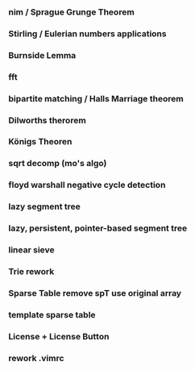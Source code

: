 ### nim / Sprague Grunge Theorem
### Stirling / Eulerian numbers applications
### Burnside Lemma
### fft
### bipartite matching / Halls Marriage theorem
### Dilworths therorem
### Königs Theoren
### sqrt decomp (mo's algo)
### floyd warshall negative cycle detection
### lazy segment tree
### lazy, persistent, pointer-based segment tree
### linear sieve
### Trie rework
### Sparse Table remove spT use original array
### template sparse table
### License + License Button
### rework .vimrc 
